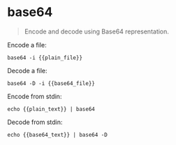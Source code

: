 base64
======

> Encode and decode using Base64 representation.

Encode a file:

    base64 -i {{plain_file}}

Decode a file:

    base64 -D -i {{base64_file}}

Encode from stdin:

    echo {{plain_text}} | base64

Decode from stdin:

    echo {{base64_text}} | base64 -D
